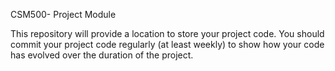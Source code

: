 CSM500- Project Module

This repository will provide a location to store your project code.
You should commit your project code regularly (at least weekly) to show
how your code has evolved over the duration of the project.
